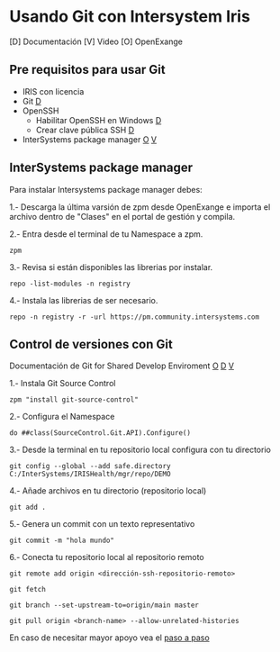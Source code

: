 # Usando Git con Intersystem Iris

[D] Documentación
[V] Video
[O] OpenExange

## Pre requisitos para usar Git

- IRIS con licencia
- Git [D](https://git-scm.com/downloads/win)
- OpenSSH
  - Habilitar OpenSSH en Windows [D](https://soporte.donweb.com/hc/es/articles/19426302601364--C%C3%B3mo-habilitar-el-cliente-OpenSSH-en-Windows-10) 
  - Crear clave pública SSH [D](https://docs.github.com/es/authentication/connecting-to-github-with-ssh/generating-a-new-ssh-key-and-adding-it-to-the-ssh-agent)
- InterSystems package manager [O](https://openexchange.intersystems.com/package/InterSystems-Package-Manager-1) [V](https://www.youtube.com/watch?v=UzrG91_swLM&list=PLKb2cBVphNQRcmxt4LtYDyLJEPfF4X4-4&index=7&t=615s)


## InterSystems package manager

Para instalar Intersystems package manager debes:

1.- Descarga la última varsión de zpm desde OpenExange e importa el archivo dentro de "Clases" en el portal de gestión y compila.

2.- Entra desde el terminal de tu Namespace a zpm.
```
zpm 
```

3.- Revisa si están disponibles las librerias por instalar.
```
repo -list-modules -n registry
```


4.- Instala las librerias de ser necesario.
```
repo -n registry -r -url https://pm.community.intersystems.com
```


## Control de versiones con Git

Documentación de Git for Shared Develop Enviroment  [O](https://openexchange.intersystems.com/package/Git-for-Shared-Development-Environments)  [D](https://community.intersystems.com/post/git-shared-development-environments) [V](https://youtu.be/elVQEU9MitE?t=387) 

1.- Instala Git Source Control
```
zpm "install git-source-control"
```

2.- Configura el Namespace
```
do ##class(SourceControl.Git.API).Configure()
```

3.- Desde la terminal en tu repositorio local configura con tu directorio
```
git config --global --add safe.directory C:/InterSystems/IRISHealth/mgr/repo/DEMO
```

4.- Añade archivos en tu directorio (repositorio local) 
```
git add .
```

5.- Genera un commit con un texto representativo
```
git commit -m "hola mundo"
```

6.- Conecta tu repositorio local al repositorio remoto 
```
git remote add origin <dirección-ssh-repositorio-remoto>

git fetch

git branch --set-upstream-to=origin/main master

git pull origin <branch-name> --allow-unrelated-histories

```


En caso de necesitar mayor apoyo vea el [paso a paso](https://github.com/Fgonzalez-GesNovaSalud/Git-And-Iris/blob/help/README.md)


